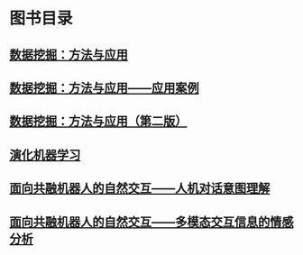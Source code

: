 # 图书目录

## [数据挖掘：方法与应用](DataMining-MethodologyandApplications)

## [数据挖掘：方法与应用——应用案例](DataMining-MethodsandApplications-ApplicationCases)

## [数据挖掘：方法与应用（第二版）](DataMining-MethodologyandApplications(2ndedition))

## [演化机器学习](演化机器学习)

## [面向共融机器人的自然交互——人机对话意图理解](面向共融机器人的自然交互——多模态交互信息的情感分析)

## [面向共融机器人的自然交互——多模态交互信息的情感分析](面向智能机器人的自然交互——人机对话意图理解)

